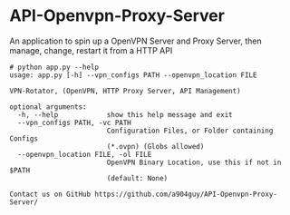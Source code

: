 # API-Openvpn-Proxy-Server
An application to spin up a OpenVPN Server and Proxy Server, then manage, change, restart it from a HTTP API

```
# python app.py --help
usage: app.py [-h] --vpn_configs PATH --openvpn_location FILE

VPN-Rotator, (OpenVPN, HTTP Proxy Server, API Management)

optional arguments:
  -h, --help            show this help message and exit
  --vpn_configs PATH, -vc PATH
                        Configuration Files, or Folder containing Configs
                        (*.ovpn) (Globs allowed)
  --openvpn_location FILE, -ol FILE
                        OpenVPN Binary Location, use this if not in $PATH
                        (default: None)

Contact us on GitHub https://github.com/a904guy/API-Openvpn-Proxy-Server/
```
